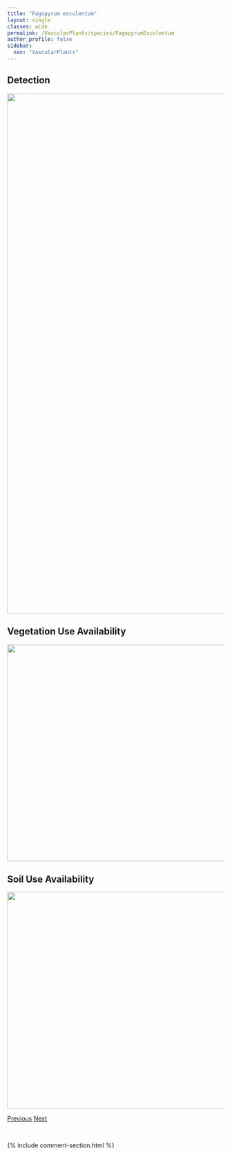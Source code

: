 ```yaml
---
title: "Fagopyrum esculentum"
layout: single
classes: wide
permalink: /VascularPlants/species/FagopyrumEsculentum
author_profile: false
sidebar:
  nav: "VascularPlants"
---
```


<h2>Detection</h2>

<a href="https://drive.google.com/uc?export=view&id=1E5FCfhu76A0QV8F-CrEOHc5HrA3J0W7K">
<img src="https://drive.google.com/uc?export=view&id=1E5FCfhu76A0QV8F-CrEOHc5HrA3J0W7K" height = "1200" width = "800">
</a>


<h2>Vegetation Use Availability</h2>

<a href="https://drive.google.com/uc?export=view&id=1QBafTKOct-rHd76DctEqg805DYiFW3V_">
<img src="https://drive.google.com/uc?export=view&id=1QBafTKOct-rHd76DctEqg805DYiFW3V_" height = "500" width = "1000">
</a>


<h2>Soil Use Availability</h2>

<a href="https://drive.google.com/uc?export=view&id=1ooIXBhS7Dys7p5wT1Z5OpediGeqaWTbE">
<img src="https://drive.google.com/uc?export=view&id=1ooIXBhS7Dys7p5wT1Z5OpediGeqaWTbE" height = "500" width = "1000">
</a>


<a href="/DevelopmentWebsite/VascularPlants/species/Fagopyrum" class="pagination--pager" title="Fagopyrum">Previous</a> <a href="/DevelopmentWebsite/VascularPlants/species/FagopyrumTataricum" class="pagination--pager" title="Fagopyrum tataricum">Next</a>

<p>&nbsp;</p>

{% include comment-section.html %}
